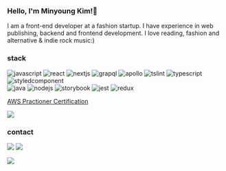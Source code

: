 ### Hello, I'm Minyoung Kim!👋
I am a front-end developer at a fashion startup. I have experience in web publishing, backend and frontend development. I love reading, fashion and alternative & indie rock music:)

### stack
![javascript](https://img.shields.io/badge/-JavaScript-brightgreen) ![react](https://img.shields.io/badge/-React-green) ![nextjs](https://img.shields.io/badge/-Next.js-yellowgreen) ![grapql](https://img.shields.io/badge/-GraphQL-yellow)  ![apollo](https://img.shields.io/badge/-Apollo-orange) ![tslint](https://img.shields.io/badge/-tslint-red) ![typescript](https://img.shields.io/badge/-Typescript-blue) ![styledcomponent](https://img.shields.io/badge/-styled--%20components-lightgrey)  
![java](https://img.shields.io/badge/-java-brightgreen) ![nodejs](https://img.shields.io/badge/-Node.js-orange) ![storybook](https://img.shields.io/badge/-Storybook-red) ![jest](https://img.shields.io/badge/-jest-blue) ![redux](https://img.shields.io/badge/-redux-lightgrey)

[AWS Practioner Certification](https://www.credly.com/badges/29a5dd3a-d50a-4c92-8161-bdbb73a95bd8/public_url)

![](https://images.credly.com/size/110x110/images/68468004-5a85-4f3b-bc58-590773979486/AWS-CloudPractitioner-2020.png)

### contact
[![](https://img.shields.io/badge/-gmail-blueviolet?logo=gmail)](mailto:﻿"minkim307@gmail.com") [![](https://img.shields.io/badge/-velog-ff69b4?logo=github)](http://velog.com/miiin)

![](https://github-readme-stats.vercel.app/api?username=miiin&hide=contribs,prs)
